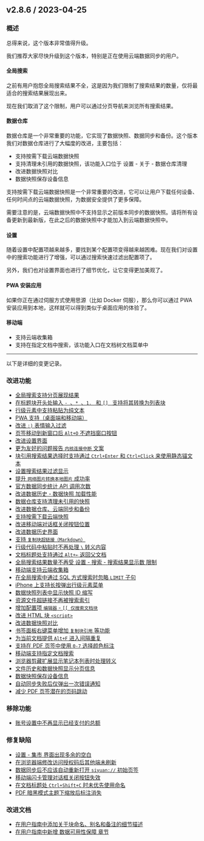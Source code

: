 ## v2.8.6 / 2023-04-25

### 概述

总得来说，这个版本非常值得升级。

我们推荐大家尽快升级到这个版本，特别是正在使用云端数据同步的用户。

#### 全局搜索

之前有用户抱怨全局搜索结果不全，这是因为我们限制了搜索结果的数量，仅将最适合的搜索结果展现出来。

现在我们取消了这个限制，用户可以通过分页导航来浏览所有搜索结果。

#### 数据仓库

数据仓库是一个非常重要的功能，它实现了数据快照、数据同步和备份。这个版本我们对数据仓库进行了大幅度的改进，主要包括：

* 支持按需下载云端数据快照
* 支持清理未引用的数据快照，该功能入口位于 设置 - 关于 - 数据仓库清理
* 改进数据快照对比
* 数据快照保存设备信息

支持按需下载云端数据快照是一个非常重要的改进，它可以让用户下载任何设备、任何时间点的云端数据快照，为数据安全提供了更多保障。

需要注意的是，云端数据快照中不支持显示之前版本同步的数据快照。请将所有设备更新到最新版，在此之后的数据快照中才能加入到云端数据快照中。

#### 设置

随着设置中配置项越来越多，要找到某个配置项变得越来越困难。现在我们对设置中的搜索功能进行了增强，可以通过搜索快速过滤出配置项了。

另外，我们也对设置界面也进行了细节优化，让它变得更加美观了。

#### PWA 安装应用

如果你正在通过伺服方式使用思源（比如 Docker 伺服），那么你可以通过 PWA 安装应用到本地，这样就可以得到类似于桌面应用的体验了。

#### 移动端

* 支持云端收集箱
* 支持在指定文档中搜索，该功能入口在文档树文档菜单中

---

以下是详细的变更记录。

### 改进功能

* [全局搜索支持分页展现结果](https://github.com/siyuan-note/siyuan/issues/7948)
* [在标题块开头处输入 `- `、`* `、`1. ` 和 `[] ` 支持将其转换为列表块](https://github.com/siyuan-note/siyuan/issues/7972)
* [行级元素中支持粘贴为纯文本](https://github.com/siyuan-note/siyuan/issues/8010)
* [PWA 支持（桌面端和移动端）](https://github.com/siyuan-note/siyuan/pull/8012)
* [改进 `:)` 表情输入过滤](https://github.com/siyuan-note/siyuan/issues/8030)
* [页签移动到新窗口后 `Alt+O` 不遮挡窗口按钮](https://github.com/siyuan-note/siyuan/issues/8032)
* [改进设置界面](https://github.com/siyuan-note/siyuan/issues/8034)
* [更为友好的问题报告 `内核连接中断` 文案](https://github.com/siyuan-note/siyuan/issues/8035)
* [块引用搜索结果选择时支持通过 `Ctrl+Enter` 和 `Ctrl+Click` 来使用静态锚文本](https://github.com/siyuan-note/siyuan/issues/8037)
* [设置搜索结果过滤显示](https://github.com/siyuan-note/siyuan/issues/8038)
* [提升 `网络图片转换本地图片` 成功率](https://github.com/siyuan-note/siyuan/issues/8040)
* [官方数据同步统计 API 调用次数](https://github.com/siyuan-note/siyuan/issues/8048)
* [改进数据历史 - 数据快照 加载性能](https://github.com/siyuan-note/siyuan/issues/8052)
* [数据仓库支持清理未引用的快照](https://github.com/siyuan-note/siyuan/issues/8054)
* [改进数据仓库、云端同步和备份](https://github.com/siyuan-note/siyuan/issues/8055)
* [支持按需下载云端快照](https://github.com/siyuan-note/siyuan/issues/8057)
* [改进移动端对话框关闭按钮位置](https://github.com/siyuan-note/siyuan/issues/8060)
* [改进数据历史界面](https://github.com/siyuan-note/siyuan/issues/8062)
* [支持 `复制块超链接（Markdown）`](https://github.com/siyuan-note/siyuan/issues/8065)
* [行级代码中粘贴时不再处理 `\` 转义内容](https://github.com/siyuan-note/siyuan/issues/8066)
* [文档标题处支持通过 `Alt+←` 返回父文档](https://github.com/siyuan-note/siyuan/issues/8068)
* [全局搜索结果数量不再受 设置 - 搜索 - 搜索结果显示数 限制](https://github.com/siyuan-note/siyuan/issues/8069)
* [移动端支持云端收集箱](https://github.com/siyuan-note/siyuan/issues/8070)
* [在全局搜索中通过 SQL 方式搜索时忽略 `LIMIT` 子句](https://github.com/siyuan-note/siyuan/issues/8071)
* [iPhone 上支持长按弹出行级元素菜单](https://github.com/siyuan-note/siyuan/issues/8074)
* [数据快照列表中显示快照 ID 缩写](https://github.com/siyuan-note/siyuan/issues/8075)
* [资源文件超链接不再被搜索索引](https://github.com/siyuan-note/siyuan/issues/8076)
* [增加配置项 `编辑器` - `[[ 仅搜索文档块`](https://github.com/siyuan-note/siyuan/issues/8077)
* [改进 HTML 块 `<script>`](https://github.com/siyuan-note/siyuan/pull/8079)
* [改进数据快照对比](https://github.com/siyuan-note/siyuan/issues/8081)
* [书签面板右键菜单增加 `复制块引用` 等功能](https://github.com/siyuan-note/siyuan/issues/8082)
* [为当前文档提供 `Alt+F` 进入间隔重复](https://github.com/siyuan-note/siyuan/issues/8083)
* [支持在 PDF 页签中使用 `0-7` 选择颜色标注](https://github.com/siyuan-note/siyuan/issues/8085)
* [移动端支持指定文档搜索](https://github.com/siyuan-note/siyuan/issues/8086)
* [浏览器剪藏扩展显示笔记本列表时处理转义](https://github.com/siyuan-note/siyuan/issues/8087)
* [文件历史和数据快照显示分页信息](https://github.com/siyuan-note/siyuan/issues/8090)
* [数据快照保存设备信息](https://github.com/siyuan-note/siyuan/issues/8094)
* [自动同步失败后仅弹出一次错误通知](https://github.com/siyuan-note/siyuan/issues/8096)
* [减少 PDF 页签潜在的页码跳动](https://github.com/siyuan-note/siyuan/issues/8097)

### 移除功能

* [账号设置中不再显示已经支付的总额](https://github.com/siyuan-note/siyuan/issues/8093)

### 修复缺陷

* [设置 - 集市 界面出现多余的空白](https://github.com/siyuan-note/siyuan/issues/8027)
* [在浏览器端修改访问授权码后其他端未刷新](https://github.com/siyuan-note/siyuan/issues/8028)
* [数据同步后不应该自动重新打开 `siyuan://` 初始页签](https://github.com/siyuan-note/siyuan/issues/8045)
* [移动端闪卡管理对话框关闭按钮失效](https://github.com/siyuan-note/siyuan/issues/8053)
* [在文档标题处 `Ctrl+Shift+C` 时未优先使用命名](https://github.com/siyuan-note/siyuan/issues/8080)
* [PDF 暗黑模式主题下缩放后标注消失](https://github.com/siyuan-note/siyuan/issues/8088)

### 改进文档

* [在用户指南中添加关于块命名、别名和备注的细节描述](https://github.com/siyuan-note/siyuan/issues/8046)
* [在用户指南中新增 数据可用性保障 章节](https://github.com/siyuan-note/siyuan/issues/8078)